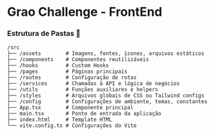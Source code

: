 # Grao Challenge - FrontEnd

### Estrutura de Pastas 📁

    /src  
    ├── /assets        # Imagens, fontes, ícones, arquivos estáticos  
    ├── /components    # Componentes reutilizáveis  
    ├── /hooks         # Custom Hooks  
    ├── /pages         # Páginas principais  
    ├── /routes        # Configuração de rotas  
    ├── /services      # Chamadas à API e lógica de negócios  
    ├── /utils         # Funções auxiliares e helpers  
    ├── /styles        # Arquivos globais de CSS ou Tailwind configs  
    ├── /config        # Configurações de ambiente, temas, constantes  
    ├── App.tsx        # Componente principal  
    ├── main.tsx       # Ponto de entrada da aplicação  
    ├── index.html     # Template HTML  
    └── vite.config.ts # Configurações do Vite  
